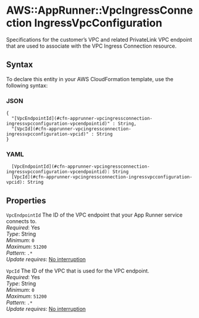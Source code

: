 # AWS::AppRunner::VpcIngressConnection IngressVpcConfiguration<a name="aws-properties-apprunner-vpcingressconnection-ingressvpcconfiguration"></a>

Specifications for the customer’s VPC and related PrivateLink VPC endpoint that are used to associate with the VPC Ingress Connection resource\.

## Syntax<a name="aws-properties-apprunner-vpcingressconnection-ingressvpcconfiguration-syntax"></a>

To declare this entity in your AWS CloudFormation template, use the following syntax:

### JSON<a name="aws-properties-apprunner-vpcingressconnection-ingressvpcconfiguration-syntax.json"></a>

```
{
  "[VpcEndpointId](#cfn-apprunner-vpcingressconnection-ingressvpcconfiguration-vpcendpointid)" : String,
  "[VpcId](#cfn-apprunner-vpcingressconnection-ingressvpcconfiguration-vpcid)" : String
}
```

### YAML<a name="aws-properties-apprunner-vpcingressconnection-ingressvpcconfiguration-syntax.yaml"></a>

```
  [VpcEndpointId](#cfn-apprunner-vpcingressconnection-ingressvpcconfiguration-vpcendpointid): String
  [VpcId](#cfn-apprunner-vpcingressconnection-ingressvpcconfiguration-vpcid): String
```

## Properties<a name="aws-properties-apprunner-vpcingressconnection-ingressvpcconfiguration-properties"></a>

`VpcEndpointId`  <a name="cfn-apprunner-vpcingressconnection-ingressvpcconfiguration-vpcendpointid"></a>
The ID of the VPC endpoint that your App Runner service connects to\.   
*Required*: Yes  
*Type*: String  
*Minimum*: `0`  
*Maximum*: `51200`  
*Pattern*: `.*`  
*Update requires*: [No interruption](https://docs.aws.amazon.com/AWSCloudFormation/latest/UserGuide/using-cfn-updating-stacks-update-behaviors.html#update-no-interrupt)

`VpcId`  <a name="cfn-apprunner-vpcingressconnection-ingressvpcconfiguration-vpcid"></a>
The ID of the VPC that is used for the VPC endpoint\.  
*Required*: Yes  
*Type*: String  
*Minimum*: `0`  
*Maximum*: `51200`  
*Pattern*: `.*`  
*Update requires*: [No interruption](https://docs.aws.amazon.com/AWSCloudFormation/latest/UserGuide/using-cfn-updating-stacks-update-behaviors.html#update-no-interrupt)